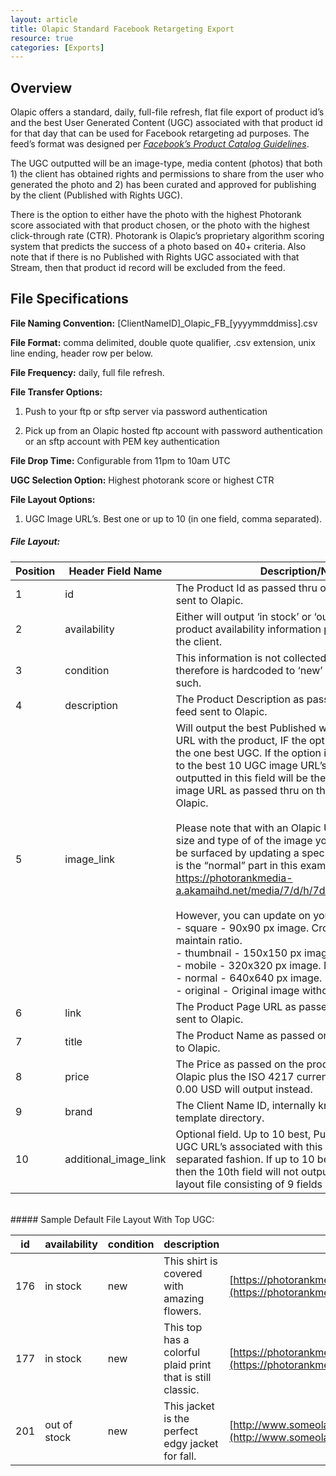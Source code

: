 ```yaml
---
layout: article
title: Olapic Standard Facebook Retargeting Export
resource: true
categories: [Exports]
---
```


## Overview

Olapic offers a standard, daily, full-file refresh, flat file export of
product id’s and the best User Generated Content (UGC) associated with
that product id for that day that can be used for Facebook retargeting
ad purposes. The feed’s format was designed per [*Facebook’s Product
Catalog
Guidelines*](https://developers.facebook.com/docs/marketing-api/dynamic-product-ads/product-catalog).

The UGC outputted will be an image-type, media content (photos) that
both 1) the client has obtained rights and permissions to share from the
user who generated the photo and 2) has been curated and approved for
publishing by the client (Published with Rights UGC).

There is the option to either have the photo with the highest Photorank
score associated with that product chosen, or the photo with the highest
click-through rate (CTR). Photorank is Olapic’s proprietary algorithm
scoring system that predicts the success of a photo based on 40+
criteria. Also note that if there is no Published with Rights UGC
associated with that Stream, then that product id record will be
excluded from the feed.

## File Specifications

**File Naming Convention:**
\[ClientNameID\]\_Olapic\_FB\_\[yyyymmddmiss\].csv

**File Format:** comma delimited, double quote qualifier, .csv
extension, unix line ending, header row per below.

**File Frequency:** daily, full file refresh.

**File Transfer Options:**

1.  Push to your ftp or sftp server via password authentication

2.  Pick up from an Olapic hosted ftp account with password authentication or an sftp account with PEM key authentication

**File Drop Time:** Configurable from 11pm to 10am UTC

**UGC Selection Option:** Highest photorank score or highest CTR

**File Layout Options:**

1.  UGC Image URL’s. Best one or up to 10 (in one field, comma separated).

##### File Layout:

| **Position** | **Header Field Name**  | **Description/Notes**                                                                                                                                                                                                                                                                                                                                                                                                                                                                                                                                                                                                                                                                                                                                                                                                                                                                                                                                                            |
|--------------|------------------------|----------------------------------------------------------------------------------------------------------------------------------------------------------------------------------------------------------------------------------------------------------------------------------------------------------------------------------------------------------------------------------------------------------------------------------------------------------------------------------------------------------------------------------------------------------------------------------------------------------------------------------------------------------------------------------------------------------------------------------------------------------------------------------------------------------------------------------------------------------------------------------------------------------------------------------------------------------------------------------|
| 1            | id                     | The Product Id as passed thru on the product feed sent to Olapic.                                                                                                                                                                                                                                                                                                                                                                                                                                                                                                                                                                                                                                                                                                                                                                                                                                                                                                                |
| 2            | availability           | Either will output ‘in stock’ or ‘out of stock’ based on product availability information passed to Olapic by the client.                                                                                                                                                                                                                                                                                                                                                                                                                                                                                                                                                                                                                                                                                                                                                                                                                                                        |
| 3            | condition              | This information is not collected at Olapic and therefore is hardcoded to ‘new’ and will output as such.                                                                                                                                                                                                                                                                                                                                                                                                                                                                                                                                                                                                                                                                                                                                                                                                                                                                         |
| 4            | description            | The Product Description as passed on the product feed sent to Olapic.                                                                                                                                                                                                                                                                                                                                                                                                                                                                                                                                                                                                                                                                                                                                                                                                                                                                                                            |
| 5            | image\_link            | Will output the best Published with Rights UGC image URL with the product, IF the option is chosen to output the one best UGC. If the option is chosen to output up to the best 10 UGC image URL’s, then the value outputted in this field will be the product’s stock photo image URL as passed thru on the product feed sent to Olapic. <br><br>Please note that with an Olapic UGC image URL, the size and type of of the image you would like to use can be surfaced by updating a specific part of the URL. It is the “normal” part in this example URL: https://photorankmedia-a.akamaihd.net/media/7/d/h/7dhejp3/**normal**.jpg. <br><br>However, you can update on your end as follows: <br>- square - 90x90 px image. Cropped, does not maintain ratio. <br>- thumbnail - 150x150 px image. Maintains ratio. <br>- mobile - 320x320 px image. Maintains ratio. <br> - normal - 640x640 px image. Maintains ratio.<br>- original - Original image without modifications. |
| 6            | link                   | The Product Page URL as passed on the product feed sent to Olapic.                                                                                                                                                                                                                                                                                                                                                                                                                                                                                                                                                                                                                                                                                                                                                                                                                                                                                                               |
| 7            | title                  | The Product Name as passed on the product feed sent to Olapic.                                                                                                                                                                                                                                                                                                                                                                                                                                                                                                                                                                                                                                                                                                                                                                                                                                                                                                                   |
| 8            | price                  | The Price as passed on the product feed sent to Olapic plus the ISO 4217 currency code. Otherwise 0.00 USD will output instead.                                                                                                                                                                                                                                                                                                                                                                                                                                                                                                                                                                                                                                                                                                                                                                                                                                                  |
| 9            | brand                  | The Client Name ID, internally known as the client’s template directory.                                                                                                                                                                                                                                                                                                                                                                                                                                                                                                                                                                                                                                                                                                                                                                                                                                                                                                         |
| 10           | additional\_image\_link | Optional field. Up to 10 best, Published with Rights UGC URL’s associated with this product in a comma separated fashion. If up to 10 best UGC is not chosen, then the 10th field will not output and this will be a file layout file consisting of 9 fields only.                                                                                                                                                                                                                                                                                                                                                                                                                                                                                                                                                                                                                                                                                                               |
<br>
##### Sample Default File Layout With Top UGC:


| **id** | **availability** | **condition** | **description** | **image\_link** | **link** | **title** | **price** | **brand** |
| --- | --- | --- | --- | --- | --- | --- | --- | --- |
| 176 | in stock | new | This shirt is covered with amazing flowers. | [https://photorankmedia-a.akamaihd.net/media/d/2/i/socno6/normal.jpg](https://photorankmedia-a.akamaihd.net/media/d/2/i/socno6/normal.jpg) | [http://www.someolapicclient.com/product/176/daisyshirt/index.tmpl](http://www.someolapicclient.com/product/176/daisyshirt/index.tmpl) | Daisy Shirt | 25.99 USD | freelove |
| 177 | in stock | new | This top has a colorful plaid print that is still classic. | [https://photorankmedia-a.akamaihd.net/media/d/2/i/socno71/normal.jpg](https://photorankmedia-a.akamaihd.net/media/d/2/i/socno71/normal.jpg) | [http://www.someolapicclient.com/product/176/classicplaid/index.tmpl](http://www.someolapicclient.com/product/176/classicplaid/index.tmpl) | Classic Plaid | 35.00 USD | freelove |
| 201 | out of stock | new | This jacket is the perfect edgy jacket for fall. | [http://www.someolapicclient/images/products/152x358/SOC201\_152x358.jpg](http://www.someolapicclient/images/products/152x358/SOC201_152x358.jpg) | [http://www.someolapicclient.com/product/201/daisyshirt/index.tmpl](http://www.someolapicclient.com/product/201/daisyshirt/index.tmpl) | Biker Jacket | 0.00 USD | freelove |


